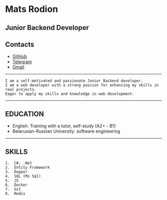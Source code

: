 # Mats Rodion

## Junior Backend Developer

## Contacts

-   [GitHub](https://github.com/MatsRodionDev?tab=repositories)
-   [Telegram](https://t.me/Matsonya_1)
-   [Gmail](https://rodion.mats11@gmail.com)

---

    I am a self-motivated and passionate Junior Backend developer.
    I am a web developer with a strong passion for enhancing my skills in real projects.
    Eager to apply my skills and knowledge in web development.

---

## EDUCATION

-   English: Training with a tutor, self-study (A2+ - B1)
-   Belarusian-Russian University: software engineering

---

## SKILLS

    1.  C#, .Net
    2.  Entity Framework
    3.  Dapper
    4.  SQL (Ms Sql)
    5.  JS
    6.  Docker
    7.  Git
    8.  Redis
